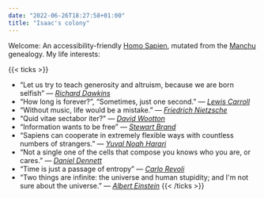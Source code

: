 ```yaml
---
date: "2022-06-26T18:27:58+01:00"
title: "Isaac's colony"
---
```


Welcome: An accessibility-friendly [Homo Sapien](https://en.wikipedia.org/wiki/Isaac_Mao), mutated from the [Manchu](https://en.wikipedia.org/wiki/Manchu_people) genealogy. My life interests:

{{< ticks >}}
* “Let us try to teach generosity and altruism, because we are born selfish”  ― _[Richard Dawkins](https://en.wikipedia.org/wiki/Richard_Dawkins)_ 
* “How long is forever?”, “Sometimes, just one second.”  ― _[Lewis Carroll](https://en.wikipedia.org/wiki/Lewis_Carroll)_ 
* “Without music, life would be a mistake.”  ― _[Friedrich Nietzsche](https://en.wikipedia.org/wiki/Friedrich_Nietzsche)_
* “Quid vitae sectabor iter?” — _[David Wootton](https://en.wikipedia.org/wiki/David_Wootton_(historian))_
* “Information wants to be free” — _[Stewart Brand](https://en.wikipedia.org/wiki/Stewart_Brand)_
* “Sapiens can cooperate in extremely flexible ways with countless numbers of strangers.” ― _[Yuval Noah Harari](https://en.wikipedia.org/wiki/Yuval_Noah_Harari)_
* “Not a single one of the cells that compose you knows who you are, or cares.” ― _[Daniel Dennett](https://en.wikipedia.org/wiki/Daniel_Dennett)_
* “Time is just a passage of entropy”  ― _[Carlo Revoli](https://en.wikipedia.org/wiki/Carlo_Rovelli)_
* “Two things are infinite: the universe and human stupidity; and I'm not sure about the universe.” ― _[Albert Einstein](https://en.wikipedia.org/wiki/Albert_Einstein)_
{{< /ticks >}}
